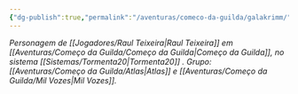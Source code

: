 ```yaml
---
{"dg-publish":true,"permalink":"/aventuras/comeco-da-guilda/galakrimm/"}
---
```


*Personagem de [[Jogadores/Raul Teixeira\|Raul Teixeira]] em [[Aventuras/Começo da Guilda/Começo da Guilda\|Começo da Guilda]], no sistema [[Sistemas/Tormenta20\|Tormenta20]] .*
*Grupo: [[Aventuras/Começo da Guilda/Atlas\|Atlas]] e [[Aventuras/Começo da Guilda/Mil Vozes\|Mil Vozes]].*
